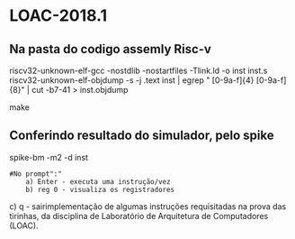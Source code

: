 # LOAC-2018.1
## Na pasta do codigo assemly Risc-v

riscv32-unknown-elf-gcc -nostdlib -nostartfiles -Tlink.ld -o inst inst.s
riscv32-unknown-elf-objdump -s -j .text inst | egrep " [0-9a-f]{4} [0-9a-f]{8}" | cut -b7-41 > inst.objdump

make 

## Conferindo resultado do simulador, pelo spike

spike-bm -m2 -d inst

	#No prompt":"
		a) Enter - executa uma instrução/vez
		b) reg 0 - visualiza os registradores
c) q - sairimplementação de algumas instruções requisitadas na prova das tirinhas, da disciplina de Laboratório de Arquitetura de Computadores (LOAC).
